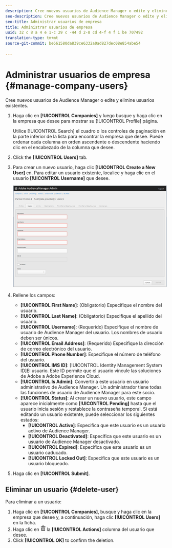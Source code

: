 ```yaml
---
description: Cree nuevos usuarios de Audience Manager o edite y elimine usuarios existentes.
seo-description: Cree nuevos usuarios de Audience Manager o edite y elimine usuarios existentes.
seo-title: Administrar usuarios de empresa
title: Administrar usuarios de empresa
uuid: 32 c 8 a 4 e 1-c 29 c -44 d 2-8 cd 4-f 4 f 1 be 707492
translation-type: tm+mt
source-git-commit: be661580da839ce6332a0ad827dec08e854abe54

---
```



# Administrar usuarios de empresa {#manage-company-users}

Cree nuevos usuarios de Audience Manager o edite y elimine usuarios existentes.

<!-- t_manage_company_users.xml -->

1. Haga clic en **[!UICONTROL Companies]** y luego busque y haga clic en la empresa que desee para mostrar su [!UICONTROL Profile] página.

   Utilice [!UICONTROL Search] el cuadro o los controles de paginación en la parte inferior de la lista para encontrar la empresa que desee. Puede ordenar cada columna en orden ascendente o descendente haciendo clic en el encabezado de la columna que desee.
1. Click the **[!UICONTROL Users]** tab.
1. Para crear un nuevo usuario, haga clic **[!UICONTROL Create a New User]** en. Para editar un usuario existente, localice y haga clic en el usuario **[!UICONTROL Username]** que desee.

   ![](assets/users.png)

1. Rellene los campos:

   * **[!UICONTROL First Name]**: (Obligatorio) Especifique el nombre del usuario.
   * **[!UICONTROL Last Name]**: (Obligatorio) Especifique el apellido del usuario.
   * **[!UICONTROL Username]**: (Requerido) Especifique el nombre de usuario de Audience Manager del usuario. Los nombres de usuario deben ser únicos.
   * **[!UICONTROL Email Address]**: (Requerido) Especifique la dirección de correo electrónico del usuario.
   * **[!UICONTROL Phone Number]**: Especifique el número de teléfono del usuario.
   * **[!UICONTROL IMS ID]**: [!UICONTROL Identity Management System ID]El usuario. Este ID permite que el usuario vincule las soluciones de Adobe a Adobe Experience Cloud.
   * **[!UICONTROL Is Admin]**: Convertir a este usuario en usuario administrativo de Audience Manager. Un administrador tiene todas las funciones de usuario de Audience Manager para este socio.
   * **[!UICONTROL Status]**: Al crear un nuevo usuario, este campo aparece inicialmente como **[!UICONTROL Pending]** hasta que el usuario inicia sesión y restablece la contraseña temporal. Si está editando un usuario existente, puede seleccionar los siguientes estados:
      * **[!UICONTROL Active]**: Especifica que este usuario es un usuario activo de Audience Manager.
      * **[!UICONTROL Deactivated]**: Especifica que este usuario es un usuario de Audience Manager desactivado.
      * **[!UICONTROL Expired]**: Especifica que este usuario es un usuario caducado.
      * **[!UICONTROL Locked Out]**: Especifica que este usuario es un usuario bloqueado.

1. Haga clic en **[!UICONTROL Submit]**.

## Eliminar un usuario {#delete-user}

Para eliminar a un usuario:

1. Haga clic en **[!UICONTROL Companies]**, busque y haga clic en la empresa que desee y, a continuación, haga clic **[!UICONTROL Users]** en la ficha.
1. Haga clic en ![](assets/icon_delete.png) la **[!UICONTROL Actions]** columna del usuario que desee.
1. Click **[!UICONTROL OK]** to confirm the deletion.